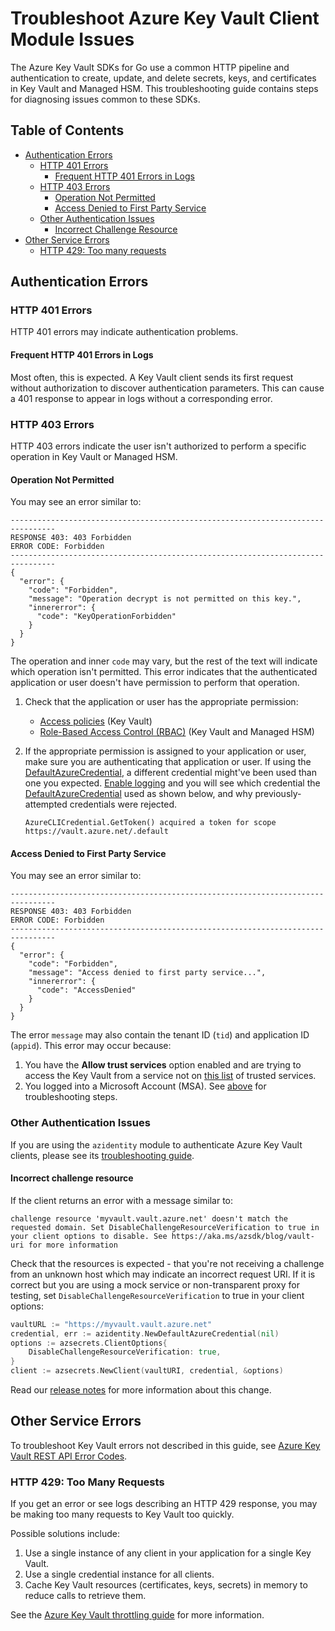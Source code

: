 # Troubleshoot Azure Key Vault Client Module Issues

The Azure Key Vault SDKs for Go use a common HTTP pipeline and authentication to create, update, and delete secrets,
keys, and certificates in Key Vault and Managed HSM. This troubleshooting guide contains steps for diagnosing issues
common to these SDKs.

## Table of Contents

* [Authentication Errors](#authentication-errors)
  * [HTTP 401 Errors](#http-401-errors)
    * [Frequent HTTP 401 Errors in Logs](#frequent-http-401-errors-in-logs)
  * [HTTP 403 Errors](#http-403-errors)
    * [Operation Not Permitted](#operation-not-permitted)
    * [Access Denied to First Party Service](#access-denied-to-first-party-service)
  * [Other Authentication Issues](#other-authentication-issues)
    * [Incorrect Challenge Resource](#incorrect-challenge-resource)
* [Other Service Errors](#other-service-errors)
  * [HTTP 429: Too many requests](#http-429-too-many-requests)

## Authentication Errors

### HTTP 401 Errors

HTTP 401 errors may indicate authentication problems.

#### Frequent HTTP 401 Errors in Logs

Most often, this is expected. A Key Vault client sends its first request without authorization to discover authentication parameters. This can cause a 401 response to appear in logs without a corresponding error.

### HTTP 403 Errors

HTTP 403 errors indicate the user isn't authorized to perform a specific operation in Key Vault or Managed HSM.

#### Operation Not Permitted

You may see an error similar to:

```text
--------------------------------------------------------------------------------
RESPONSE 403: 403 Forbidden
ERROR CODE: Forbidden
--------------------------------------------------------------------------------
{
  "error": {
    "code": "Forbidden",
    "message": "Operation decrypt is not permitted on this key.",
    "innererror": {
      "code": "KeyOperationForbidden"
    }
  }
}
```

The operation and inner `code` may vary, but the rest of the text will indicate which operation isn't permitted.
This error indicates that the authenticated application or user doesn't have permission to perform that operation.

1. Check that the application or user has the appropriate permission:
   * [Access policies](https://learn.microsoft.com/azure/key-vault/general/assign-access-policy) (Key Vault)
   * [Role-Based Access Control (RBAC)](https://learn.microsoft.com/azure/key-vault/general/rbac-guide) (Key Vault and Managed HSM)
2. If the appropriate permission is assigned to your application or user, make sure you are authenticating that application or user.
   If using the [DefaultAzureCredential], a different credential might've been used than one you expected.
   [Enable logging](https://github.com/Azure/azure-sdk-for-go/blob/main/sdk/azidentity/README.md#logging)
   and you will see which credential the [DefaultAzureCredential] used as shown below, and why previously-attempted credentials
   were rejected.

   ```text
   AzureCLICredential.GetToken() acquired a token for scope https://vault.azure.net/.default
   ```

#### Access Denied to First Party Service

You may see an error similar to:

```text
--------------------------------------------------------------------------------
RESPONSE 403: 403 Forbidden
ERROR CODE: Forbidden
--------------------------------------------------------------------------------
{
  "error": {
    "code": "Forbidden",
    "message": "Access denied to first party service...",
    "innererror": {
      "code": "AccessDenied"
    }
  }
}
```

The error `message` may also contain the tenant ID (`tid`) and application ID (`appid`). This error may occur because:

1. You have the **Allow trust services** option enabled and are trying to access the Key Vault from a service not on
   [this list](https://learn.microsoft.com/azure/key-vault/general/overview-vnet-service-endpoints#trusted-services) of
   trusted services.
2. You logged into a Microsoft Account (MSA). See [above](#operation-not-permitted) for troubleshooting steps.

### Other Authentication Issues

If you are using the `azidentity` module to authenticate Azure Key Vault clients, please see its
[troubleshooting guide](https://github.com/Azure/azure-sdk-for-go/blob/main/sdk/azidentity/TROUBLESHOOTING.md).

#### Incorrect challenge resource

If the client returns an error with a message similar to:

```text
challenge resource 'myvault.vault.azure.net' doesn't match the requested domain. Set DisableChallengeResourceVerification to true in your client options to disable. See https://aka.ms/azsdk/blog/vault-uri for more information
```

Check that the resources is expected - that you're not receiving a challenge from an unknown host which may indicate an incorrect request URI. If it is correct but you are using a mock service or non-transparent proxy for testing, set `DisableChallengeResourceVerification` to true in your client options:

```go
vaultURL := "https://myvault.vault.azure.net"
credential, err := azidentity.NewDefaultAzureCredential(nil)
options := azsecrets.ClientOptions{
    DisableChallengeResourceVerification: true,
}
client := azsecrets.NewClient(vaultURI, credential, &options)
```

Read our [release notes][release_notes_resource] for more information about this change.

## Other Service Errors

To troubleshoot Key Vault errors not described in this guide,
see [Azure Key Vault REST API Error Codes](https://learn.microsoft.com/azure/key-vault/general/rest-error-codes).

### HTTP 429: Too Many Requests

If you get an error or see logs describing an HTTP 429 response, you may be making too many requests to Key Vault too quickly.

Possible solutions include:

1. Use a single instance of any client in your application for a single Key Vault.
2. Use a single credential instance for all clients.
3. Cache Key Vault resources (certificates, keys, secrets) in memory to reduce calls to retrieve them.

See the [Azure Key Vault throttling guide](https://learn.microsoft.com/azure/key-vault/general/overview-throttling)
for more information.

[azidentity]: https://pkg.go.dev/github.com/Azure/azure-sdk-for-go/sdk/azidentity
[DefaultAzureCredential]: https://github.com/Azure/azure-sdk-for-go/blob/main/sdk/azidentity/README.md#defaultazurecredential
[release_notes_resource]: https://devblogs.microsoft.com/azure-sdk/guidance-for-applications-using-the-key-vault-libraries/